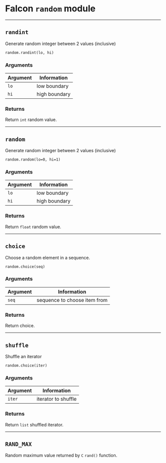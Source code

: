 # Falcon ```random``` module

-----------------------

## ```randint```

Generate random integer between 2 values (inclusive)

```random.randint(lo, hi)```

### Arguments
| Argument      | Information       |
| ------------- | ----------------- |
| ```lo```    | low boundary    |
| ```hi```    | high boundary    |

### Returns
Return ```int``` random value.

-----------------------

## ```random```

Generate random integer between 2 values (inclusive)

```random.random(lo=0, hi=1)```

### Arguments
| Argument      | Information       |
| ------------- | ----------------- |
| ```lo```    | low boundary    |
| ```hi```    | high boundary    |

### Returns
Return ```float``` random value.

-----------------------

## ```choice```

Choose a random element in a sequence.

```random.choice(seq)```

### Arguments
| Argument      | Information       |
| ------------- | ----------------- |
| ```seq```    | sequence to choose item from    |

### Returns
Return choice.

-----------------------

## ```shuffle```

Shuffle an iterator

```random.choice(iter)```

### Arguments
| Argument      | Information       |
| ------------- | ----------------- |
| ```iter```    | iterator to shuffle    |

### Returns
Return ```list``` shuffled iterator.

-----------------------

## ```RAND_MAX```

Random maximum value returned by ```C``` ```rand()``` function.